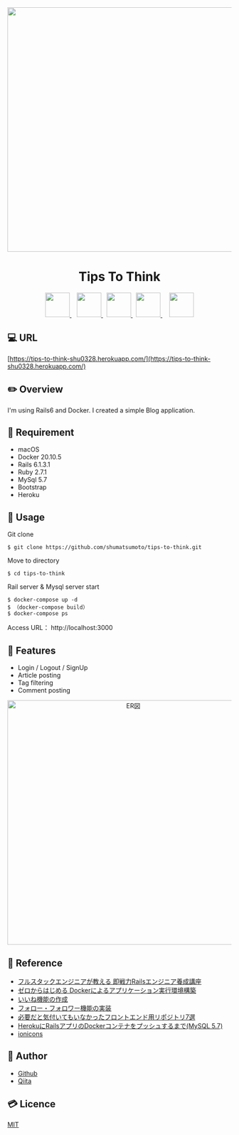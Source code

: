 <div align="center">
  <img src="https://user-images.githubusercontent.com/11171872/117256767-094faf80-ae86-11eb-9b51-468b232c7704.gif" width="550">
</div>

<h1 align="center">Tips To Think</h1>

<div align="center">
  <a href="https://www.docker.com/">
    <img src="https://user-images.githubusercontent.com/11171872/116210869-38776a00-a77e-11eb-8b0f-0f84520dbe07.png" height="55">
  </a>&nbsp;&nbsp;
  <a href="https://railsguides.jp/6_0_release_notes.html">
    <img src="https://user-images.githubusercontent.com/11171872/113230027-27e4e880-92d3-11eb-8a73-13b4d438c17c.jpg" height="55">
  </a>&nbsp;
  <a href="https://mdbootstrap.com/">
    <img src="https://user-images.githubusercontent.com/11171872/118204129-825b9200-b498-11eb-9fec-e3d72a2273b1.png" height="55">
  </a>&nbsp;
  <a href="https://www.mysql.com/">
    <img src="https://user-images.githubusercontent.com/11171872/116212469-d0c21e80-a77f-11eb-93d7-c939066df710.png" height="55">
  </a>&nbsp;&nbsp;&nbsp;
  <a href="https://www.heroku.com/">
    <img src="https://user-images.githubusercontent.com/11171872/113230337-c7a27680-92d3-11eb-9e94-c131dfba8f1d.png" height="55">
  </a>
</div>

## :computer: URL

[https://tips-to-think-shu0328.herokuapp.com/](https://tips-to-think-shu0328.herokuapp.com/)


## :pencil2: Overview

I'm using Rails6 and Docker.
I created a simple Blog application.

## :hammer: Requirement

- macOS
- Docker 20.10.5
- Rails 6.1.3.1
- Ruby 2.7.1
- MySql 5.7
- Bootstrap
- Heroku

## :pushpin: Usage

Git clone
```
$ git clone https://github.com/shumatsumoto/tips-to-think.git
```
Move to directory
```
$ cd tips-to-think
```
Rail server & Mysql server start
```
$ docker-compose up -d
$ （docker-compose build）
$ docker-compose ps
```
Access URL： 
http://localhost:3000

## :railway_car: Features

- Login / Logout / SignUp
- Article posting
- Tag filtering
- Comment posting

<div align="center">
  <img width="550" alt="ER図" src="https://user-images.githubusercontent.com/11171872/117029178-5f630c80-ad39-11eb-9427-53e65d4947ea.png">
</div>

## :green_book: Reference

- [フルスタックエンジニアが教える 即戦力Railsエンジニア養成講座](https://www.udemy.com/course/rails-kj/)
- [ゼロからはじめる Dockerによるアプリケーション実行環境構築](https://www.udemy.com/course/docker-k/)
- [いいね機能の作成](https://freecamp.life/rails-favorite/)
- [フォロー・フォロワー機能の実装](https://freecamp.life/rails-follow-follower/)
- [必要だと気付いてもいなかったフロントエンド用リポジトリ7選](https://qiita.com/baby-degu/items/95a6b0018f46b0555f8c)
- [HerokuにRailsアプリのDockerコンテナをプッシュするまで(MySQL 5.7)](https://qiita.com/take18k_tech/items/25a1147c481a37b423fc)
- [ionicons](https://ionicons.com/)

## :hatching_chick: Author

- [Github](https://github.com/shumatsumoto)
- [Qiita](https://qiita.com/ShuMatsumoto)

## :credit_card: Licence

[MIT](https://......)

